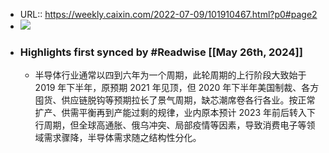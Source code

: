 - URL:: https://weekly.caixin.com/2022-07-09/101910467.html?p0#page2
- ![](https://readwise-assets.s3.amazonaws.com/static/images/article1.be68295a7e40.png)
- ### Highlights first synced by #Readwise [[May 26th, 2024]]
    - 半导体行业通常以四到六年为一个周期，此轮周期的上行阶段大致始于 2019 年下半年，原预期 2021 年见顶，但 2020 年下半年美国制裁、各方囤货、供应链脱钩等预期拉长了景气周期，缺芯潮席卷各行各业。按正常扩产、供需平衡再到产能过剩的规律，业内原本预计 2023 年前后转入下行周期，但全球高通胀、俄乌冲突、局部疫情等因素，导致消费电子等领域需求骤降，半导体需求随之结构性分化。
